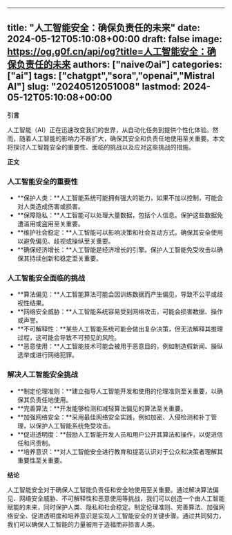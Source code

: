 
---
title: "人工智能安全：确保负责任的未来"
date: 2024-05-12T05:10:08+00:00
draft: false
image: https://og.g0f.cn/api/og?title=人工智能安全：确保负责任的未来
authors: ["naiveのai"]
categories: ["ai"]
tags: ["chatgpt","sora","openai","Mistral AI"]
slug: "20240512051008"
lastmod: 2024-05-12T05:10:08+00:00
---
**引言**

人工智能（AI）正在迅速改变我们的世界，从自动化任务到提供个性化体验。然而，随着人工智能的影响力不断扩大，确保其安全和负责任地使用至关重要。本文将探讨人工智能安全的重要性、面临的挑战以及应对这些挑战的措施。

**正文**

### 人工智能安全的重要性

* **保护人类：**人工智能系统可能拥有强大的能力，如果不加以控制，可能会对人类造成伤害或损害。
* **保障隐私：**人工智能可以处理大量数据，包括个人信息。保护这些数据免遭滥用或盗用至关重要。
* **维护社会稳定：**人工智能可以影响决策和社会互动方式。确保其安全使用以避免偏见、歧视或操纵至关重要。
* **确保经济增长：**人工智能是经济增长的引擎。保护人工智能免受攻击以确保其持续创新和稳定至关重要。

### 人工智能安全面临的挑战

* **算法偏见：**人工智能算法可能会因训练数据而产生偏见，导致不公平或歧视性结果。
* **网络安全威胁：**人工智能系统容易受到网络攻击，可能会损害数据、操作或声誉。
* **不可解释性：**某些人工智能系统可能会做出复杂决策，但无法解释其推理过程，这可能会导致不可预见的风险。
* **恶意使用：**人工智能技术可能会被用于恶意目的，例如制造假新闻、操纵选举或进行网络犯罪。

### 解决人工智能安全挑战

* **制定伦理准则：**建立指导人工智能开发和使用的伦理准则至关重要，以确保其负责任地使用。
* **完善算法：**开发能够检测和减轻算法偏见的算法至关重要。
* **加强网络安全：**采用最佳网络安全实践，例如加密、入侵检测和补丁管理，以保护人工智能系统免受攻击。
* **促进透明度：**鼓励人工智能开发人员和用户公开其算法和操作，以促进信任和问责制。
* **培养意识：**对人工智能安全进行教育和提高认识对于公众和决策者理解其重要性至关重要。

**结论**

人工智能安全对于确保人工智能负责任和安全地使用至关重要。通过解决算法偏见、网络安全威胁、不可解释性和恶意使用等挑战，我们可以创造一个由人工智能赋能的未来，同时保护人类、隐私和社会稳定。制定伦理准则、完善算法、加强网络安全、促进透明度和培养意识是实现人工智能安全的关键步骤。通过共同努力，我们可以确保人工智能的力量被用于造福而非损害人类。